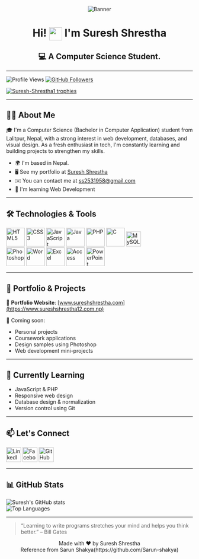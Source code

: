 <p align="center">
  <img src="https://github.com/Suresh-Shrestha1/Suresh_shrestha/blob/main/banner.png" alt="Banner" />
</p>

<h1 align="center">
  Hi! <img src="https://media.giphy.com/media/hvRJCLFzcasrR4ia7z/giphy.gif" width="35" style="vertical-align:middle"/> I'm Suresh Shrestha
</h1>

<h2 align="center">
  💻 A Computer Science Student.
</h2>

---

<p align="left">
  <!-- Profile Views -->
  <img src="https://komarev.com/ghpvc/?username=Suresh-Shrestha1&label=Profile%20views&color=0e75b6&style=flat-square" alt="Profile Views" />
  
  <!-- Followers Badge -->
  <a href="https://github.com/Suresh-Shrestha1?tab=followers">
    <img src="https://img.shields.io/github/followers/Suresh-Shrestha1?label=Followers&style=flat-square" alt="GitHub Followers" />
  </a>
</p>

<p align="left">
  <a href="https://github.com/ryo-ma/github-profile-trophy">
    <img src="https://github-profile-trophy.vercel.app/?username=suresh440dev&margin-w=15&margin-h=15" alt="Suresh-Shrestha1 trophies" />
  </a>
</p>

---

## 👨‍💻 About Me

🎓 I'm a Computer Science (Bachelor in Computer Application) student from Lalitpur, Nepal, with a strong interest in web development, databases, and visual design. As a fresh enthusiast in tech, I'm constantly learning and building projects to strengthen my skills.

- 🌍 I'm based in Nepal.  
- 🖥️ See my portfolio at [Suresh Shrestha](https://www.sureshshrestha12.com.np)  
- ✉️ You can contact me at [ss2531958@gmail.com](mailto:ss2531958@gmail.com) 
- 🧠 I'm learning Web Development
<!-- - 🚀 I'm currently working on [Company name](http://website) -->  

---

## 🛠️ Technologies & Tools
<p>
  <!-- Programming Languages -->
  <img src="https://cdn.jsdelivr.net/gh/devicons/devicon/icons/html5/html5-original.svg" height="50" alt="HTML5"/>
  <img src="https://cdn.jsdelivr.net/gh/devicons/devicon/icons/css3/css3-original.svg" height="50" alt="CSS3"/>
  <img src="https://cdn.jsdelivr.net/gh/devicons/devicon/icons/javascript/javascript-original.svg" height="50" alt="JavaScript"/>
  <img src="https://cdn.jsdelivr.net/gh/devicons/devicon/icons/java/java-original.svg" height="50" alt="Java"/>
  <img src="https://cdn.jsdelivr.net/gh/devicons/devicon/icons/php/php-original.svg" height="50" alt="PHP"/>
  <img src="https://cdn.jsdelivr.net/gh/devicons/devicon/icons/c/c-original.svg" height="50" alt="C"/>
  <img src="https://cdn.jsdelivr.net/gh/devicons/devicon/icons/mysql/mysql-original.svg" height="40" alt="MySQL"/><br>

  <!-- Tools -->
  <img src="https://cdn.jsdelivr.net/gh/devicons/devicon/icons/photoshop/photoshop-plain.svg" height="50" alt="Photoshop"/>
  <img src="https://img.icons8.com/color/48/000000/microsoft-word-2019.png" height="50" alt="Word"/>
  <img src="https://img.icons8.com/color/48/000000/microsoft-excel-2019.png" height="50" alt="Excel"/>
  <img src="https://img.icons8.com/color/48/000000/microsoft-access-2019.png" height="50" alt="Access"/>
  <img src="https://img.icons8.com/color/48/000000/microsoft-powerpoint-2019.png" height="50" alt="PowerPoint"/>
</p>


---

## 📌 Portfolio & Projects

🔗 **Portfolio Website**: [www.sureshshrestha.com](https://www.sureshshrestha12.com.np)

📁 Coming soon:
- Personal projects
- Coursework applications
- Design samples using Photoshop
- Web development mini-projects

---

## 🌱 Currently Learning
- JavaScript & PHP
- Responsive web design
- Database design & normalization
- Version control using Git

---

## 📫 Let's Connect
[<img src="https://cdn.jsdelivr.net/gh/devicons/devicon/icons/linkedin/linkedin-original.svg" height="40" alt="LinkedIn"/>](https://www.linkedin.com/in/suresh-shrestha-950151283/)
[<img src="https://cdn.jsdelivr.net/gh/devicons/devicon/icons/facebook/facebook-original.svg" height="40" alt="Facebook"/>](https://www.facebook.com/suresh.shrestha.489575)
[<img src="https://cdn.jsdelivr.net/gh/devicons/devicon/icons/github/github-original.svg" height="40" alt="GitHub"/>](https://github.com/Suresh-Shrestha1)

---

## 📊 GitHub Stats

<p>
  <img src="https://github-readme-stats.vercel.app/api?username=Suresh-Shrestha1&show_icons=true" alt="Suresh's GitHub stats" />
  <br/>
  <img src="https://github-readme-stats.vercel.app/api/top-langs/?username=Suresh-Shrestha1&layout=compact" alt="Top Languages" />
</p>

---
> “Learning to write programs stretches your mind and helps you think better.” – Bill Gates

<p align="center">
  Made with ❤️ by Suresh Shrestha<br>
  Reference from Sarun Shakya(https://github.com/Sarun-shakya)
</p>
